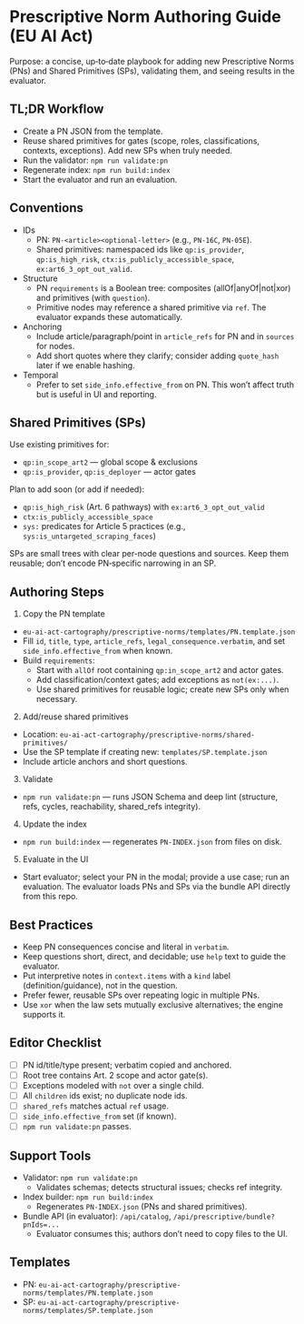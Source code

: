 # Prescriptive Norm Authoring Guide (EU AI Act)

Purpose: a concise, up‑to‑date playbook for adding new Prescriptive Norms (PNs) and Shared Primitives (SPs), validating them, and seeing results in the evaluator.

## TL;DR Workflow

- Create a PN JSON from the template.
- Reuse shared primitives for gates (scope, roles, classifications, contexts, exceptions). Add new SPs when truly needed.
- Run the validator: `npm run validate:pn`
- Regenerate index: `npm run build:index`
- Start the evaluator and run an evaluation.

## Conventions

- IDs
  - PN: `PN-<article><optional-letter>` (e.g., `PN-16C`, `PN-05E`).
  - Shared primitives: namespaced ids like `qp:is_provider`, `qp:is_high_risk`, `ctx:is_publicly_accessible_space`, `ex:art6_3_opt_out_valid`.
- Structure
  - PN `requirements` is a Boolean tree: composites (allOf|anyOf|not|xor) and primitives (with `question`).
  - Primitive nodes may reference a shared primitive via `ref`. The evaluator expands these automatically.
- Anchoring
  - Include article/paragraph/point in `article_refs` for PN and in `sources` for nodes.
  - Add short quotes where they clarify; consider adding `quote_hash` later if we enable hashing.
- Temporal
  - Prefer to set `side_info.effective_from` on PN. This won’t affect truth but is useful in UI and reporting.

## Shared Primitives (SPs)

Use existing primitives for:
- `qp:in_scope_art2` — global scope & exclusions
- `qp:is_provider`, `qp:is_deployer` — actor gates

Plan to add soon (or add if needed):
- `qp:is_high_risk` (Art. 6 pathways) with `ex:art6_3_opt_out_valid`
- `ctx:is_publicly_accessible_space`
- `sys:` predicates for Article 5 practices (e.g., `sys:is_untargeted_scraping_faces`)

SPs are small trees with clear per-node questions and sources. Keep them reusable; don’t encode PN‑specific narrowing in an SP.

## Authoring Steps

1) Copy the PN template
- `eu-ai-act-cartography/prescriptive-norms/templates/PN.template.json`
- Fill `id`, `title`, `type`, `article_refs`, `legal_consequence.verbatim`, and set `side_info.effective_from` when known.
- Build `requirements`:
  - Start with `allOf` root containing `qp:in_scope_art2` and actor gates.
  - Add classification/context gates; add exceptions as `not(ex:...)`.
  - Use shared primitives for reusable logic; create new SPs only when necessary.

2) Add/reuse shared primitives
- Location: `eu-ai-act-cartography/prescriptive-norms/shared-primitives/`
- Use the SP template if creating new: `templates/SP.template.json`
- Include article anchors and short questions.

3) Validate
- `npm run validate:pn` — runs JSON Schema and deep lint (structure, refs, cycles, reachability, shared_refs integrity).

4) Update the index
- `npm run build:index` — regenerates `PN-INDEX.json` from files on disk.

5) Evaluate in the UI
- Start evaluator; select your PN in the modal; provide a use case; run an evaluation. The evaluator loads PNs and SPs via the bundle API directly from this repo.

## Best Practices

- Keep PN consequences concise and literal in `verbatim`.
- Keep questions short, direct, and decidable; use `help` text to guide the evaluator.
- Put interpretive notes in `context.items` with a `kind` label (definition/guidance), not in the question.
- Prefer fewer, reusable SPs over repeating logic in multiple PNs.
- Use `xor` when the law sets mutually exclusive alternatives; the engine supports it.

## Editor Checklist

- [ ] PN id/title/type present; verbatim copied and anchored.
- [ ] Root tree contains Art. 2 scope and actor gate(s).
- [ ] Exceptions modeled with `not` over a single child.
- [ ] All `children` ids exist; no duplicate node ids.
- [ ] `shared_refs` matches actual `ref` usage.
- [ ] `side_info.effective_from` set (if known).
- [ ] `npm run validate:pn` passes.

## Support Tools

- Validator: `npm run validate:pn`
  - Validates schemas; detects structural issues; checks ref integrity.
- Index builder: `npm run build:index`
  - Regenerates `PN-INDEX.json` (PNs and shared primitives).
- Bundle API (in evaluator): `/api/catalog`, `/api/prescriptive/bundle?pnIds=...`
  - Evaluator consumes this; authors don’t need to copy files to the UI.

## Templates

- PN: `eu-ai-act-cartography/prescriptive-norms/templates/PN.template.json`
- SP: `eu-ai-act-cartography/prescriptive-norms/templates/SP.template.json`

